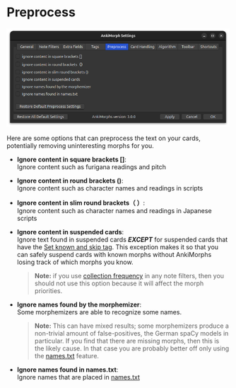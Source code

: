 # Preprocess

![preprocess-tab.png](../../../img/preprocess-tab.png)

Here are some options that can preprocess the text on your cards, potentially removing uninteresting morphs for you.

* **Ignore content in square brackets []**:  
  Ignore content such as furigana readings and pitch

* **Ignore content in round brackets ()**:  
  Ignore content such as character names and readings in scripts
* **Ignore content in slim round brackets（ ）**:  
  Ignore content such as character names and readings in Japanese scripts
* **Ignore content in suspended cards**:  
  Ignore text found in suspended cards **_EXCEPT_** for suspended cards that have the [Set known and skip tag](tags.md).
  This exception makes it so that you can safely suspend cards with known morphs without AnkiMorphs losing track of
  which morphs you know.
  > **Note:** if you use [collection frequency](note-filter.md#morph-priority) in any note filters, then you should not
  use this option because it will affect the morph priorities.
* **Ignore names found by the morphemizer**:  
  Some morphemizers are able to recognize some names.
  > **Note:** This can have mixed results; some morphemizers produce a non-trivial amount of false-positives, the German
  spaCy models in particular. If you find that there are missing morphs, then this is the likely cause. In that case you
  are probably better off only using the [names.txt](../names.md) feature.
* **Ignore names found in names.txt**:  
  Ignore names that are placed in [names.txt](../names.md)
